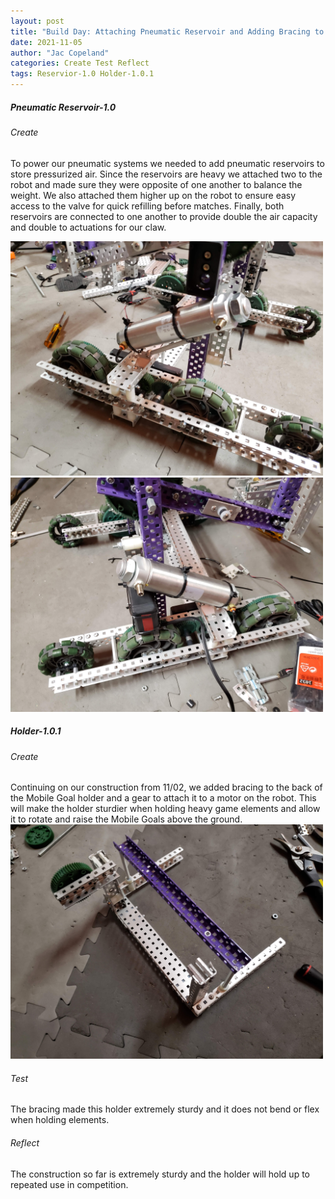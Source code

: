 ```yaml
---
layout: post
title: "Build Day: Attaching Pneumatic Reservoir and Adding Bracing to Lift"
date: 2021-11-05
author: "Jac Copeland"
categories: Create Test Reflect
tags: Reservior-1.0 Holder-1.0.1
---
```

##### Pneumatic Reservoir-1.0

###### Create

To power our pneumatic systems we needed to add pneumatic reservoirs to store pressurized air. Since the reservoirs are heavy we attached two to the robot and made sure they were opposite of one another to balance the weight. We also attached them higher up on the robot to ensure easy access to the valve for quick refilling before matches. Finally, both reservoirs are connected to one another to provide double the air capacity and double to actuations for our claw.

<img class="responsive-img" width="500" src="/assets/pics/Photos-001/20211105_195804.jpg"> <img class="responsive-img" width="500" src="/assets/pics/Photos-001/20211105_195815.jpg">



##### Holder-1.0.1

###### Create

Continuing on our construction from 11/02, we added bracing to the back of the Mobile Goal holder and a gear to attach it to a motor on the robot. This will make the holder sturdier when holding heavy game elements and allow it to rotate and raise the Mobile Goals above the ground.
<img class="responsive-img" width="500" src="/assets/pics/Photos-001/20211105_195835.jpg">


###### Test

The bracing made this holder extremely sturdy and it does not bend or flex when holding elements.

###### Reflect

The construction so far is extremely sturdy and the holder will hold up to repeated use in competition.
